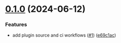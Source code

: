 # [0.1.0](https://github.com/hyperledger/identus-keycloak-plugins/compare/v0.0.0...v0.1.0) (2024-06-12)


### Features

* add plugin source and ci workflows ([#1](https://github.com/hyperledger/identus-keycloak-plugins/issues/1)) ([e69c1ac](https://github.com/hyperledger/identus-keycloak-plugins/commit/e69c1acf2f6e873e66856c4c4ad6652781f9efed))
